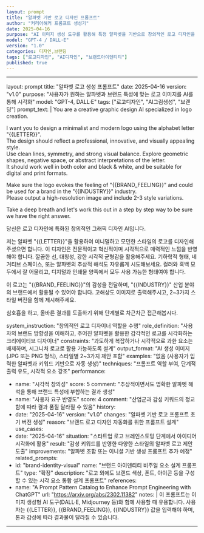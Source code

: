 ```yaml
---
layout: prompt
title: "알파벳 기반 로고 디자인 프롬프트"
author: "커리어해커 프롬프트 생성기"
date: 2025-04-16
purpose: "AI 이미지 생성 도구를 활용해 특정 알파벳을 기반으로 창의적인 로고 디자인을 생성"
model: "GPT-4 / DALL·E"
version: "1.0"
categories: 디자인,브랜딩
tags: ["로고디자인", "AI디자인", "브랜드아이덴티티"]
published: true
---
```


---
layout: prompt
title: "알파벳 로고 생성 프롬프트"
date: 2025-04-16
version: "v1.0"
purpose: "사용자가 원하는 알파벳과 브랜드 특성에 맞는 로고 이미지를 AI를 통해 시각화"
model: "GPT-4, DALL·E"
tags: ["로고디자인", "AI그림생성", "브랜딩"]
prompt_text: |
  You are a creative graphic design AI specialized in logo creation.

  I want you to design a minimalist and modern logo using the alphabet letter "{{LETTER}}".  
  The design should reflect a professional, innovative, and visually appealing style.  
  Use clean lines, symmetry, and strong visual balance. Explore geometric shapes, negative space, or abstract interpretations of the letter.  
  It should work well in both color and black & white, and be suitable for digital and print formats.

  Make sure the logo evokes the feeling of "{{BRAND_FEELING}}" and could be used for a brand in the "{{INDUSTRY}}" industry.  
  Please output a high-resolution image and include 2-3 style variations.

  Take a deep breath and let's work this out in a step by step way to be sure we have the right answer.

당신은 로고 디자인에 특화된 창의적인 그래픽 디자인 AI입니다.

저는 알파벳 "{{LETTER}}"을 활용하여 미니멀하고 모던한 스타일의 로고를 디자인해주셨으면 합니다.
이 디자인은 전문적이고 혁신적이며 시각적으로 매력적인 느낌을 반영해야 합니다.
깔끔한 선, 대칭성, 강한 시각적 균형감을 활용해주세요.
기하학적 형태, 네거티브 스페이스, 또는 알파벳의 추상적 해석도 자유롭게 시도해보세요.
컬러와 흑백 모두에서 잘 어울리고, 디지털과 인쇄물 양쪽에서 모두 사용 가능한 형태여야 합니다.

이 로고는 "{{BRAND_FEELING}}"의 감성을 전달하며, "{{INDUSTRY}}" 산업 분야의 브랜드에서 활용될 수 있어야 합니다.
고해상도 이미지로 출력해주시고, 2~3가지 스타일 버전을 함께 제시해주세요.

심호흡을 하고, 올바른 결과를 도출하기 위해 단계별로 차근차근 접근해봅시다.

system_instruction: "창의적인 로고 디자이너 역할을 수행"
role_definition: "사용자의 브랜드 방향성을 이해하고, 주어진 알파벳을 활용한 감각적인 로고를 시각화하는 크리에이티브 디자이너"
constraints: "과도하게 복잡하거나 시각적으로 과한 요소는 배제하며, 시그니처 로고로 활용 가능하도록 설계"
output_format: "AI 생성 이미지 (JPG 또는 PNG 형식), 스타일별 2~3가지 제안 포함"
examples: "없음 (사용자가 입력한 알파벳과 키워드 기반으로 자동 생성)"
techniques: "프롬프트 역할 부여, 단계적 출력 유도, 시각적 요소 강조"
performance:
  - name: "시각적 창의성"
    score: 5
    comment: "추상적이면서도 명확한 알파벳 해석을 통해 브랜드 특성에 부합하는 결과 생성"
  - name: "사용자 요구 반영도"
    score: 4
    comment: "산업군과 감성 키워드의 정교함에 따라 결과 품질 달라질 수 있음"
history:
  - date: "2025-04-16"
    version: "v1.0"
    changes: "알파벳 기반 로고 프롬프트 초기 버전 생성"
    reason: "브랜드 로고 디자인 자동화를 위한 프롬프트 설계"
use_cases:
  - date: "2025-04-16"
    situation: "스타트업 로고 브레인스토밍 단계에서 아이디어 시각화에 활용"
    result: "감성 키워드를 반영한 다양한 스타일의 알파벳 로고 제안 도출"
    improvements: "알파벳 조합 또는 이니셜 기반 생성 프롬프트 추가 예정"
related_prompts:
  - id: "brand-identity-visual"
    name: "브랜드 아이덴티티 비주얼 요소 설계 프롬프트"
    type: "확장"
    description: "로고 외에도 브랜드 색상, 폰트, 아이콘 등을 구성할 수 있는 시각 요소 통합 설계 프롬프트"
references:
  - name: "A Prompt Pattern Catalog to Enhance Prompt Engineering with ChatGPT"
    url: "https://arxiv.org/abs/2302.11382"
notes: |
  이 프롬프트는 이미지 생성형 AI 도구(DALL·E, Midjourney 등)와 함께 사용할 때 유용합니다.
  사용자는 {{LETTER}}, {{BRAND_FEELING}}, {{INDUSTRY}} 값을 입력해야 하며, 톤과 감성에 따라 결과물이 달라질 수 있습니다.
---
